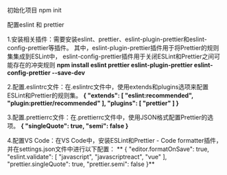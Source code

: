 初始化项目
npm init

配置eslint 和 prettier

1.安装相关插件：需要安装eslint、prettier、eslint-plugin-prettier和eslint-config-prettier等插件。
其中，eslint-plugin-prettier插件用于将Prettier的规则集集成到ESLint中，
eslint-config-prettier插件用于关闭ESLint和Prettier之间可能存在的冲突规则
**npm install eslint prettier eslint-plugin-prettier eslint-config-prettier --save-dev**

2.配置.eslintrc文件：在.eslintrc文件中，使用extends和plugins选项来配置ESLint和Prettier的规则集。
**{
  "extends": [
    "eslint:recommended",
    "plugin:prettier/recommended"
  ],
  "plugins": [
    "prettier"
  ]
}**

3.配置.prettierrc文件：在.prettierrc文件中，使用JSON格式配置Prettier的选项。
**{
  "singleQuote": true,
  "semi": false
}**

4.配置VS Code：在VS Code中，安装ESLint和Prettier - Code formatter插件，并在settings.json文件中进行以下配置：
**
{
  "editor.formatOnSave": true,
  "eslint.validate": [
    "javascript",
    "javascriptreact",
    "vue"
  ],
  "prettier.singleQuote": true,
  "prettier.semi": false
}**



